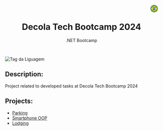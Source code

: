 <a href="https://github.com/rafaelrvital/CSharp-Trainning/tree/main/bootcamp-DecolaTech2024/README_PT-BR.md"><img src="https://github.com/rafaelrvital/rafaelrvital/blob/main/assets/flags/br.png" width="25" align="right" title="Mudar para português"></a>

<br>

<div align=center>

# Decola Tech Bootcamp 2024

.NET Bootcamp

</div><br>

![Tag da Liguagem](https://img.shields.io/badge/Visual%20Studio%20Code-CSharp-orange)

## Description:

Project related to developed tasks at Decola Tech Bootcamp 2024

## Projects:

- <a href="https://github.com/rafaelrvital/CSharp-Trainning/tree/main/bootcamp-DecolaTech2024/estacionamento">Parking</a>
- <a href="https://github.com/rafaelrvital/CSharp-Trainning/tree/main/bootcamp-DecolaTech2024/CelularPOO">Smartphone OOP</a>
- <a href="https://github.com/rafaelrvital/CSharp-Trainning/tree/main/bootcamp-DecolaTech2024/Hospedagem">Lodging</a>